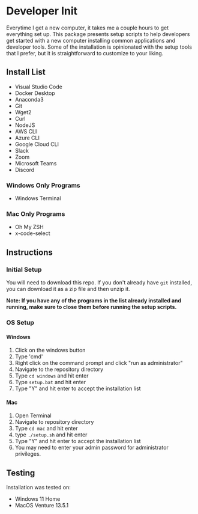# Developer Init
Everytime I get a new computer, it takes me a couple hours to get everything set up. This package presents setup scripts to help developers get started with a new computer installing common applications and developer tools. Some of the installation is opinionated with the setup tools that I prefer, but it is straightforward to customize to your liking.

## Install List
- Visual Studio Code
- Docker Desktop
- Anaconda3
- Git
- Wget2
- Curl
- NodeJS
- AWS CLI
- Azure CLI
- Google Cloud CLI
- Slack
- Zoom
- Microsoft Teams
- Discord

### Windows Only Programs
- Windows Terminal

### Mac Only Programs
- Oh My ZSH
- x-code-select

## Instructions
### Initial Setup
You will need to download this repo. If you don't already have `git` installed, you can download it as a zip file and then unzip it.

**Note: If you have any of the programs in the list already installed and running, make sure to close them before running the setup scripts.**

### OS Setup
#### Windows
1. Click on the windows button
2. Type 'cmd'
3. Right click on the command prompt and click "run as administrator"
4. Navigate to the repository directory
5. Type `cd windows` and hit enter
6. Type `setup.bat` and hit enter
7. Type "Y" and hit enter to accept the installation list

#### Mac
1. Open Terminal
2. Navigate to repository directory
3. Type `cd mac` and hit enter
4. type `./setup.sh` and hit enter
5. Type "Y" and hit enter to accept the installation list
6. You may need to enter your admin password for administrator privileges.

## Testing
Installation was tested on:
* Windows 11 Home
* MacOS Venture 13.5.1